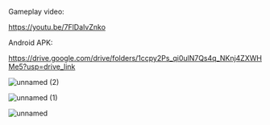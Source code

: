 Gameplay video:

https://youtu.be/7FlDaIvZnko

Android APK:

https://drive.google.com/drive/folders/1ccpy2Ps_qi0ulN7Qs4q_NKnj4ZXWHMe5?usp=drive_link






![unnamed (2)](https://github.com/user-attachments/assets/7c726894-50ad-4e66-ae31-6ebf745c5586)



![unnamed (1)](https://github.com/user-attachments/assets/409897fc-31dc-4fd0-9b12-d12276d67c71)



![unnamed](https://github.com/user-attachments/assets/11bc9ec0-725c-4267-899b-2dc45dc22216)
